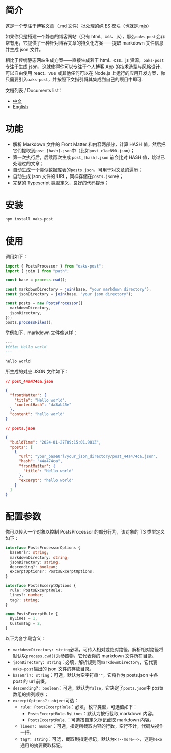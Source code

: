 # 简介

这是一个专注于博客文章（.md 文件）批处理的纯 ES 模块（也就是.mjs）

如果你只是搭建一个静态的博客网站（只有 html、css、js），那么`oaks-post`会非常有用，它提供了一种针对博客文章的持久化方案——提取 markdown 文件信息并生成 json 文件。

相比于传统静态网站生成方案——直接生成若干 html、css、js 资源，`oaks-post`专注于生成 json，这就使得你可以专注于个人博客 App 的技术选型与风格设计，可以自由使用 react、vue 或其他任何可以在 Node.js 上运行的应用开发方案，你只需要引入`oaks-post`，并按照下文指引将其集成到自己的项目中即可.

文档列表 / Documents list：

- [中文](/README.md)
- [English](/README_EN.md)

# 功能

- 解析 Markdown 文件的 Front Matter 和内容两部分，计算 HASH 值，然后把它们提取到`post_[hash].json`中（比如`post_c1ae890.json`）；
- 第一次执行后，后续再次生成 `post_[hash].json` 前会比对 HASH 值，跳过已处理过的文章；
- 自动生成一个类似数据库表的`posts.json`，可用于对文章的遍历；
- 自动生成 json 文件的 URL，同样存储在`posts.json`中；
- 完整的 Typescript 类型定义，良好的代码提示；

# 安装

```bash
npm install oaks-post
```

# 使用

调用如下：

```js
import { PostsProcessor } from "oaks-post";
import { join } from "path";

const base = process.cwd();

const markdownDirectory = join(base, "your markdown directory");
const jsonDirectory = join(base, "your json directory");

const posts = new PostsProcessor({
  markdownDirectory,
  jsonDirectory,
});
posts.processFiles();
```

举例如下，markdown 文件像这样：

```markdown
---
title: Hello world
---

hello world
```

所生成的对应 JSON 文件如下：

```json
// post_44a474ca.json

{
  "frontMatter": {
    "title": "Hello world",
    "contentHash": "da3ab45e"
  },
  "content": "hello world"
}
```

```json
// posts.json

{
  "buildTime": "2024-01-27T09:15:01.981Z",
  "posts": [
    {
      "url": "your_baseUrl/your_json_directory/post_44a474ca.json",
      "hash": "44a474ca",
      "frontMatter": {
        "title": "Hello world"
      },
      "excerpt": "hello world"
    }
  ]
}
```

# 配置参数

你可以传入一个对象以控制 PostsProcessor 的部分行为，该对象的 TS 类型定义如下：

```ts
interface PostsProcessorOptions {
  baseUrl?: string;
  markdownDirectory: string;
  jsonDirectory: string;
  descending?: boolean;
  excerptOptions?: PostsExcerptOptions;
}

interface PostsExcerptOptions {
  rule: PostsExcerptRule;
  lines?: number;
  tag?: string;
}

enum PostsExcerptRule {
  ByLines = 1,
  CustomTag = 2,
}
```

以下为各字段含义：

- `markdownDirectory: string`必填，可传入相对或绝对路径，解析相对路径将默认以`process.cwd()`为参照物，它代表你的 markdown 文件所在目录。
- `jsonDirectory: string`：必填，解析规则同`markdownDirectory`，它代表`oaks-post`输出的 json 文件的存放目录。
- `baseUrl?: string`：可选，默认为空字符串`""`，它将作为 posts.json 中各 post 的 url 前缀。
- `descending?: boolean`：可选，默认为`false`，它决定了`posts.json`中 posts 数组的排列顺序；
- `excerptOptions?: object`可选：
  - `rule: PostsExcerptRule`：必填，枚举类型，可选值如下：
    - `PostsExcerptRule.ByLines`：默认为按行截取 markdown 内容。
    - `PostsExcerptRule.`：可选按自定义标记截取 markdown 内容。
  - `lines?: number`：可选，指定所截取内容的行数，空行不计，代码块视作一行。
  - `tag?: string`：可选，截取到指定标记，默认为`<!--more-->`，这是`hexo`通用的摘要截取标记。
